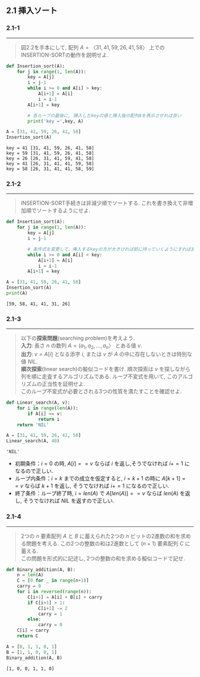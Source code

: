 ## 2.1 挿入ソート

### 2.1-1
***
> 図2.2を手本にして, 配列 $A =〈31,41,59,26,41,58〉$ 上での INSERTION-SORTの動作を説明せよ.


```python
def Insertion_sort(A):
    for j in range(1, len(A)):
        key = A[j]
        i = j-1
        while i >= 0 and A[i] > key:
            A[i+1] = A[i]
            i = i-1
        A[i+1] = key

        # 各ループの最後に, 挿入したkeyの値と挿入後の配列Aを表示させれば良い
        print('key =',key, A)
```


```python
A = [31, 41, 59, 26, 41, 58]
Insertion_sort(A)
```

    key = 41 [31, 41, 59, 26, 41, 58]
    key = 59 [31, 41, 59, 26, 41, 58]
    key = 26 [26, 31, 41, 59, 41, 58]
    key = 41 [26, 31, 41, 41, 59, 58]
    key = 58 [26, 31, 41, 41, 58, 59]


### 2.1-2
***
> INSERTION-SORT手続きは非減少順でソートする. これを書き換えて非増加順でソートするようにせよ.


```python
def Insertion_sort(A):
    for j in range(1, len(A)):
        key = A[j]
        i = j-1

        # 条件式を変更して、挿入するkeyの方が大きければ前に持っていくようにすれば良い
        while i >= 0 and A[i] < key:
            A[i+1] = A[i]
            i = i-1
        A[i+1] = key
```


```python
A = [31, 41, 59, 26, 41, 58]
Insertion_sort(A)
print(A)
```

    [59, 58, 41, 41, 31, 26]


### 2.1-3
***
> 以下の**探索問題**(searching problem)を考えよう.
<br>**入力**: 長さ $n$ の数列 $A = (a_1,a_2, . . . ,a_n〉$ とある値 $v$.
<br>**出力**: $v=A[i]$ となる添字 $i$, または $v$ が $A$ の中に存在しないときは特別な値 $NIL$.
<br>**順次探索**(linear search)の擬似コードを書け. 順次探索は $v$ を探しながら列を順に走査するアルゴリズムである. ループ不変式を用いて, このアルゴリズムの正当性を証明せよ.
<br>このループ不変式が必要とされる3つの性質を満たすことを確認せよ.


```python
def Linear_search(A, v):
    for i in range(len(A)):
        if A[i] == v:
            return i
    return 'NIL'
```


```python
A = [31, 41, 59, 26, 41, 58]
Linear_search(A, 40)
```




    'NIL'



* 初期条件：$i = 0$ の時, $A[i] == v$ ならば $i$ を返し,そうでなければ $i += 1$ になるので正しい.
* ループ内条件：$i = k$ までの成立を仮定すると, $i = k+1$ の時に $A[k+1] == v$ ならば $k+1$ を返し, そうでなければ $i += 1$ になるので正しい. 
* 終了条件：ループ終了時, $i = len(A)$ で $A[len(A)] == v$ ならば $len(A)$ を返し, そうでなければ $NIL$ を返すので正しい.

### 2.1-4
***
> 2つの $n$ 要素配列 $A$ と $B$ に蓄えられた2つの $n$ ビットの2進数の和を求める問題を考える. この2つの整数の和は2進数として $(n+1)$ 要素配列 $C$ に蓄える.
<br>この問題を形式的に記述し, 2つの整数の和を求める擬似コードで記せ.


```python
def Binary_addition(A, B):
    n = len(A)
    C = [0 for _ in range(n+1)]
    carry = 0
    for i in reversed(range(n)):
        C[i+1] = A[i] + B[i] + carry
        if C[i+1] > 1:
            C[i+1] -= 2
            carry = 1
        else:
            carry = 0
    C[i] = carry
    return C
```


```python
A = [0, 1, 1, 0, 1]
B = [1, 1, 0, 0, 1]
Binary_addition(A, B)
```




    [1, 0, 0, 1, 1, 0]


